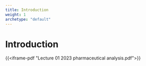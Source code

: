 ```yaml
---
title: Introduction
weight: 1
archetype: "default"
---
```


# Introduction

{{<iframe-pdf "Lecture 01 2023 pharmaceutical analysis.pdf">}}